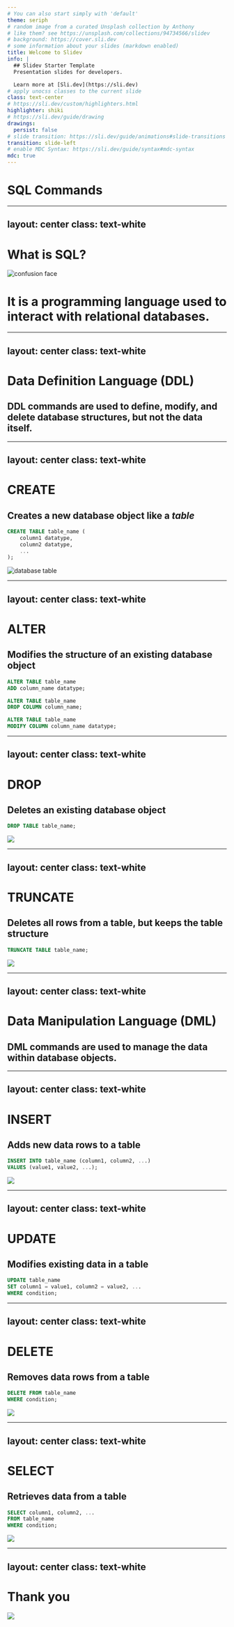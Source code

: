 ```yaml
---
# You can also start simply with 'default'
theme: seriph
# random image from a curated Unsplash collection by Anthony
# like them? see https://unsplash.com/collections/94734566/slidev
# background: https://cover.sli.dev
# some information about your slides (markdown enabled)
title: Welcome to Slidev
info: |
  ## Slidev Starter Template
  Presentation slides for developers.

  Learn more at [Sli.dev](https://sli.dev)
# apply unocss classes to the current slide
class: text-center
# https://sli.dev/custom/highlighters.html
highlighter: shiki
# https://sli.dev/guide/drawing
drawings:
  persist: false
# slide transition: https://sli.dev/guide/animations#slide-transitions
transition: slide-left
# enable MDC Syntax: https://sli.dev/guide/syntax#mdc-syntax
mdc: true
---
```


<v-clicks>

# SQL Commands

</v-clicks>

---
layout: center
class: text-white
---

<v-clicks>

# What is SQL?

![confusion face](confusion_face.jpg)

# It is a programming language used to interact with relational databases.

</v-clicks>

---
layout: center
class: text-white
---

<v-clicks>

# Data Definition Language (DDL)

## DDL commands are used to define, modify, and delete database structures, but not the data itself.

</v-clicks>

---
layout: center
class: text-white
---

<v-clicks>

# CREATE

## Creates a new database object like a _table_

```sql
CREATE TABLE table_name (
    column1 datatype,
    column2 datatype,
    ...
);

```

![database table](imgs/database_table.png)

</v-clicks>

---
layout: center
class: text-white
---

<v-clicks>

# ALTER

## Modifies the structure of an **existing database object**

```sql
ALTER TABLE table_name
ADD column_name datatype;

ALTER TABLE table_name
DROP COLUMN column_name;

ALTER TABLE table_name
MODIFY COLUMN column_name datatype;

```

</v-clicks>

---
layout: center
class: text-white
---

<v-clicks>

# DROP

## Deletes an existing database object

```sql
DROP TABLE table_name;

```

![](imgs/drop_table.jpg)

</v-clicks>

---
layout: center
class: text-white
---

<v-clicks>

# TRUNCATE

## Deletes all rows from a table, but keeps the table structure

```sql
TRUNCATE TABLE table_name;

```

![](imgs/truncate.jpg)

</v-clicks>


---
layout: center
class: text-white
---

<v-clicks>

# Data Manipulation Language (DML)

## DML commands are used to manage the data within database objects. 

</v-clicks>


---
layout: center
class: text-white
---

<v-clicks>

# INSERT

## Adds new data rows to a table

```sql
INSERT INTO table_name (column1, column2, ...)
VALUES (value1, value2, ...);

```

![](imgs/insert.jpg)

</v-clicks>


---
layout: center
class: text-white
---

<v-clicks>

# UPDATE

## Modifies existing data in a table

```sql
UPDATE table_name
SET column1 = value1, column2 = value2, ...
WHERE condition;

```

</v-clicks>


---
layout: center
class: text-white
---

<v-clicks>

# DELETE

## Removes data rows from a table

```sql
DELETE FROM table_name
WHERE condition;

```

![](imgs/delete_row.jpg)

</v-clicks>

---
layout: center
class: text-white
---

<v-clicks>

# SELECT

## Retrieves data from a table

```sql
SELECT column1, column2, ...
FROM table_name
WHERE condition;

```

![](imgs/select.jpg)

</v-clicks>

---
layout: center
class: text-white
---

<v-clicks>

# Thank you

![](imgs/namasthe-namaskaram.gif)

</v-clicks>

